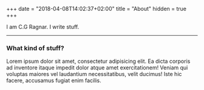 +++
date = "2018-04-08T14:02:37+02:00"
title = "About"
hidden = true
+++

I am C.G Ragnar. I write stuff.

***

### What kind of stuff?

Lorem ipsum dolor sit amet, consectetur adipisicing elit. Ea dicta corporis ad inventore itaque impedit dolor atque amet exercitationem! Veniam qui voluptas maiores vel laudantium necessitatibus, velit ducimus! Iste hic facere, accusamus fugiat enim facilis.
